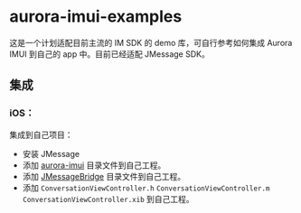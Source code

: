# aurora-imui-examples
这是一个计划适配目前主流的 IM SDK 的 demo 库，可自行参考如何集成 Aurora IMUI 到自己的 app 中。目前已经适配 JMessage SDK。

## 集成

### iOS：

集成到自己项目：

- 安装 JMessage
- 添加 [aurora-imui](./JMessage-example/iOS/aurora-imui) 目录文件到自己工程。
- 添加 [JMessageBridge](./JMessage-example/iOS/JMessageBridge) 目录文件到自己工程。
- 添加 `ConversationViewController.h` `ConversationViewController.m` `ConversationViewController.xib` 到自己工程。